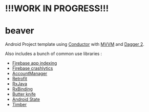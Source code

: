 # !!!WORK IN PROGRESS!!!

# beaver

Android Project template using [Conductor](https://github.com/bluelinelabs/Conductor) with [MVVM](https://developer.android.com/topic/libraries/architecture/index.html) and [Dagger 2](https://github.com/google/dagger).

Also includes a bunch of common use libraries :
- [Firebase app indexing](https://firebase.google.com/docs/app-indexing/)
- [Firebase crashlytics](https://firebase.google.com/docs/crashlytics/)
- [AccountManager](https://developer.android.com/reference/android/accounts/AccountManager.html)
- [Retrofit](https://github.com/square/retrofit)
- [RxJava](https://github.com/ReactiveX/RxJava)
- [RxBinding](https://github.com/JakeWharton/RxBinding)
- [Butter knife](https://github.com/JakeWharton/butterknife)
- [Android State](https://github.com/evernote/android-state)
- [Timber](https://github.com/JakeWharton/timber)
